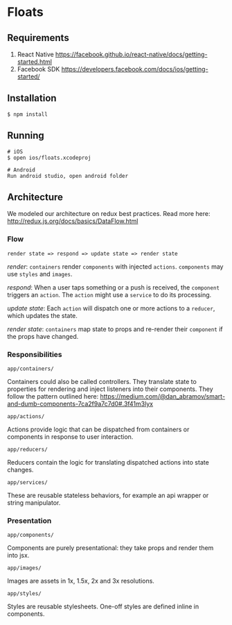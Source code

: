 # Floats

## Requirements

1. React Native https://facebook.github.io/react-native/docs/getting-started.html
1. Facebook SDK https://developers.facebook.com/docs/ios/getting-started/

## Installation

    $ npm install

## Running

    # iOS
    $ open ios/floats.xcodeproj

    # Android
    Run android studio, open android folder

## Architecture

We modeled our architecture on redux best practices. Read more here:  http://redux.js.org/docs/basics/DataFlow.html

### Flow

`render state => respond => update state => render state`

_render_: `containers` render `components` with injected `actions`. `components` may use `styles` and `images`.

_respond_: When a user taps something or a push is received, the `component` triggers an `action`. The `action` might use a `service` to do its processing.

_update state_: Each `action` will dispatch one or more actions to a `reducer`, which updates the state.

_render state_: `containers` map state to props and re-render their `component` if the props have changed.

### Responsibilities

`app/containers/`

Containers could also be called controllers. They translate state to properties for rendering and inject listeners into their components. They follow the pattern outlined here: https://medium.com/@dan_abramov/smart-and-dumb-components-7ca2f9a7c7d0#.3f41m3lyx

`app/actions/`

Actions provide logic that can be dispatched from containers or components in response to user interaction.

`app/reducers/`

Reducers contain the logic for translating dispatched actions into state changes.

`app/services/`

These are reusable stateless behaviors, for example an api wrapper or string manipulator.


### Presentation

`app/components/`

Components are purely presentational: they take props and render them into jsx.

`app/images/`

Images are assets in 1x, 1.5x, 2x and 3x resolutions.

`app/styles/`

Styles are reusable stylesheets. One-off styles are defined inline in components.
